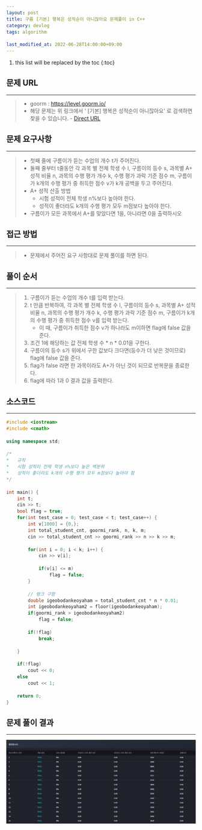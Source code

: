 ```yaml
---
layout: post
title: 구름 [기본] 행복은 성적순이 아니잖아요 문제풀이 in C++
category: devlog
tags: algorithm

last_modified_at: 2022-06-28T14:00:00+09:00
---
```


1. this list will be replaced by the toc
{:toc}

## 문제 URL
---
> + goorm : https://level.goorm.io/
> + 해당 문제는 위 링크에서 ' [기본] 행복은 성적순이 아니잖아요' 로 검색하면 찾을 수 있습니다. -  [Direct URL](https://level.goorm.io/exam/147448/%EA%B8%B0%EB%B3%B8-%ED%96%89%EB%B3%B5%EC%9D%80-%EC%84%B1%EC%A0%81%EC%88%9C%EC%9D%B4-%EC%95%84%EB%8B%88%EC%9E%96%EC%95%84%EC%9A%94/quiz/1)


## 문제 요구사항
---
> + 첫째 줄에 구름이가 듣는 수업의 개수 t가 주어진다.
> + 둘째 줄부터 t줄동안 각 과목 별 전체 학생 수 l, 구름이의 등수 s, 과목별 A+ 성적 비율 n, 과목의 수행 평가 개수 k, 수행 평가 과락 기준 점수 m, 구름이가 k개의 수행 평가 중 취득한 점수 v가 k개 공백을 두고 주어진다.
> + A+ 성적 산출 방법
>     + 시험 성적이 전체 학생 n%보다 높아야 한다.
>     + 성적이 좋더라도 k개의 수행 평가 모두 m점보다 높아야 한다.
> + 구름이가 모든 과목에서 A+를 맞았다면 1을, 아니라면 0을 출력하시오

## 접근 방법
---
> + 문제에서 주어진 요구 사항대로 문제 풀이를 하면 된다.


## 풀이 순서
---
> 1. 구름이가 듣는 수업의 개수 t를 입력 받는다.
> 2. t 만큼 반복하여, 각 과목 별 전체 학생 수 l, 구름이의 등수 s, 과목별 A+ 성적 비율 n, 과목의 수행 평가 개수 k, 수행 평가 과락 기준 점수 m, 구름이가 k개의 수행 평가 중 취득한 점수 v를 입력 받는다.
>     + 이 때, 구름이가 취득한 점수 v가 하나라도 m이하면 flag에 false 값을 준다.
> 3. 조건 1에 해당하는 값 전체 학생 수 * n * 0.01을 구한다.
> 4. 구름이의 등수 s가 위에서 구한 값보다 크다면(등수가 더 낮은 것이므로) flag에 false 값을 준다.
> 5. flag가 false 라면 한 과목이라도 A+가 아닌 것이 되므로 반복문을 종료한다.
> 6. flag에 따라 1과 0 결과 값을 출력한다.

## 소스코드
---
~~~c++
#include <iostream>
#include <cmath>

using namespace std;

/*
*	규칙
*	시험 성적이 전체 학생 n%보다 높은 백분위
*	성적이 좋더라도 k개의 수행 평가 모두 m점보다 높아야 함
*/

int main() {
	int t;
	cin >> t;
	bool flag = true;
	for(int test_case = 0; test_case < t; test_case++) {
		int v[1000] = {0,};
		int total_student_cnt, goormi_rank, n, k, m;
		cin >> total_student_cnt >> goormi_rank >> n >> k >> m;

		for(int i = 0; i < k; i++) {
			cin >> v[i];

			if(v[i] <= m)
				flag = false;
		}

		// 랭크 구함
		double igeobodankeoyaham = total_student_cnt * n * 0.01;
		int igeobodankeoyaham2 = floor(igeobodankeoyaham);
		if(goormi_rank > igeobodankeoyaham2)
			flag = false;

		if(!flag)
			break;

	}

	if(!flag)
		cout << 0;
	else
		cout << 1;

	return 0;
}
~~~

## 문제 풀이 결과
---
<img src="/assets/img/post-img/algorithm/2022-06-28-grm-NoHappyScore/result.jpg">